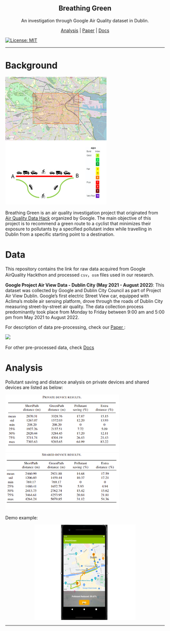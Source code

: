 <h2 align="center"> Breathing Green </h2>

<p align="center"> An investigation through Google Air Quality dataset in Dublin. </p>

<p align="center">
  <a href="#Background">Analysis</a> | <a href="http://arxiv.org/abs/2307.15401">Paper</a> | <a href="./data/README.md"> Docs </a> 
</p>

[![License: MIT](https://img.shields.io/badge/License-MIT-yellow.svg)](https://opensource.org/licenses/MIT)

---
# Background
<img src="snapshot_dublin.png" width="320" height="200"> <img src="./route.png"  width="320" height="200"></img> 

Breathing Green is an air quality investigation project that originated from [Air Quality Data Hack](https://airqualitydatahack.com/) organized by Google. The main objective of this project is to recommend a green route to a cyclist that minimizes their exposure to pollutants by a specified pollutant index while travelling in Dublin from a specific starting point to a destination.

# Data
This repository contains the link for raw data acquired from Google AirQuality Hackthon and processed `csv`，`osm` files used in our research.

**Google Project Air View Data - Dublin City (May 2021 - August 2022)**: This dataset was collected by Google and Dublin City Council as part of Project Air View Dublin.
Google’s first electric Street View car, equipped with Aclima’s mobile air sensing platform, drove through the roads of Dublin City measuring street-by-street air quality. The data collection process predominantly took place from Monday to Friday between 9:00 am and 5:00 pm from May 2021 to August 2022.

For description of data pre-processing, check our <a href="http://arxiv.org/abs/2307.15401"> Paper </a>:

<img src="area_filling.png">

For other pre-processed data, check <a href="./data/README.md"> Docs </a>

# Analysis

Pollutant saving and distance analysis on private devices and shared devices are listed as below:

<img src="./table1.jpg" width="360"></img> <img src="./table2.jpg" width="360" height="179"></img> 


Demo example:

<center><img  src="./demo.jpg"  width="320" height="300"></img></center> 


---




